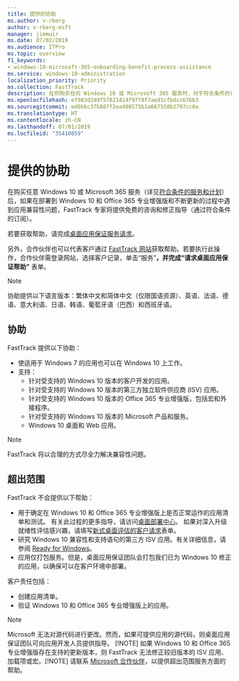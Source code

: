 ```yaml
---
title: 提供的协助
ms.author: v-rberg
author: v-rberg-msft
manager: jimmuir
ms.date: 07/02/2019
ms.audience: ITPro
ms.topic: overview
f1_keywords:
- windows-10-microsoft-365-onboarding-benefit-process-assistance
ms.service: windows-10-administration
localization_priority: Priority
ms.collection: FastTrack
description: 在你购买任何 Windows 10 或 Microsoft 365 服务时，对于符合条件的订阅，FastTrack 专家将免费提供咨询和修正指南来支持客户部署到 Windows 10 和 Office 365 专业增强版并保持最新状态。
ms.openlocfilehash: ef083d2d9f57821414f97f8f7aed1cfbdcc676b3
ms.sourcegitcommit: ed0bbc37b887f2ea408575b1a667550b2797cc0a
ms.translationtype: HT
ms.contentlocale: zh-CN
ms.lasthandoff: 07/01/2019
ms.locfileid: "35410859"
---
```

# <a name="assistance-offered"></a>提供的协助  

在购买任意 Windows 10 或 Microsoft 365 服务（详见[符合条件的服务和计划](M365-eligible-services-and-plans.md)）后，如果在部署到 Windows 10 和 Office 365 专业增强版和不断更新的过程中遇到应用兼容性问题，FastTrack 专家将提供免费的咨询和修正指导（通过符合条件的订阅）。

若要获取帮助，请完成[桌面应用保证服务请求](https://go.microsoft.com/fwlink/?linkid=2022721)。

另外，合作伙伴也可以代表客户通过 [FastTrack 网站](https://go.microsoft.com/fwlink/?linkid=780698)获取帮助。若要执行此操作，合作伙伴需登录网站，选择客户记录，单击“服务”****，并完成“请求桌面应用保证帮助”**** 表单。

> [!NOTE]
> 协助提供以下语言版本：繁体中文和简体中文（仅限国语资源）、英语、法语、德语、意大利语、日语、韩语、葡萄牙语（巴西）和西班牙语。 

## <a name="assistance"></a>协助

FastTrack 提供以下协助：
- 使适用于 Windows 7 的应用也可以在 Windows 10 上工作。
- 支持：
    - 针对受支持的 Windows 10 版本的客户开发的应用。
    - 针对受支持的 Windows 10 版本的第三方独立软件供应商 (ISV) 应用。
    - 针对受支持的 Windows 10 版本的 Office 365 专业增强版，包括宏和外接程序。
    - 针对受支持的 Windows 10 版本的 Microsoft 产品和服务。
    - Windows 10 桌面和 Web 应用。
> [!NOTE]
> FastTrack 将以合理的方式尽全力解决兼容性问题。 

## <a name="out-of-scope"></a>超出范围

FastTrack 不会提供以下帮助：
- 用于确定在 Windows 10 和 Office 365 专业增强版上是否正常运作的应用清单和测试。 有关此过程的更多指导，请访问[桌面部署中心](https://go.microsoft.com/fwlink/?linkid=2080140)。 如果对深入升级就绪性评估感兴趣，请填写[新式桌面评估的客户请求](https://go.microsoft.com/fwlink/?linkid=2053818)表单。
- 研究 Windows 10 兼容性和支持语句的第三方 ISV 应用。有关详细信息，请参阅 [Ready for Windows](https://go.microsoft.com/fwlink/?linkid=2054580)。
- 应用仅打包服务。但是，桌面应用保证团队会打包我们已为 Windows 10 修正的应用，以确保可以在客户环境中部署。

客户责任包括：
- 创建应用清单。
- 验证 Windows 10 和 Office 365 专业增强版上的应用。
> [!NOTE]
> Microsoft 无法对源代码进行更改。然而，如果可提供应用的源代码，则桌面应用保证团队可向应用开发人员提供指导。 [!NOTE]
> 如果 Windows 10 和 Office 365 专业增强版存在支持的更新版本，则 FastTrack 无法修正较旧版本的 ISV 应用、加载项或宏。[!NOTE]
> 请联系 [Microsoft 合作伙伴](https://go.microsoft.com/fwlink/?linkid=2080150)，以提供超出范围服务方面的帮助。
